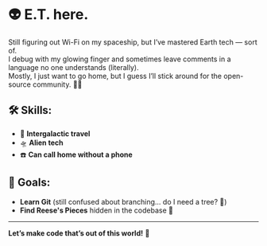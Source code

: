 
# 👽 E.T. here.

Still figuring out Wi-Fi on my spaceship, but I’ve mastered Earth tech — sort of.  
I debug with my glowing finger and sometimes leave comments in a language no one understands (literally).  
Mostly, I just want to go home, but I guess I’ll stick around for the open-source community. 🌌✨  

## 🛠️ Skills:  
- 🚀 **Intergalactic travel**  
- 🛸 **Alien tech**  
- ☎️ **Can call home without a phone**

## 🎯 Goals:  
- **Learn Git** (still confused about branching... do I need a tree? 🌳)  
- **Find Reese's Pieces** hidden in the codebase 🍬

---

**Let’s make code that’s out of this world!** 🌠

<!--
**ET-extraterrestrial/ET-extraterrestrial** is a ✨ _special_ ✨ repository because its `README.md` (this file) appears on your GitHub profile.

Here are some ideas to get you started:

- 🔭 I’m currently working on ...
- 🌱 I’m currently learning ...
- 👯 I’m looking to collaborate on ...
- 🤔 I’m looking for help with ...
- 💬 Ask me about ...
- 📫 How to reach me: ...
- 😄 Pronouns: ...
- ⚡ Fun fact: ...
-->
